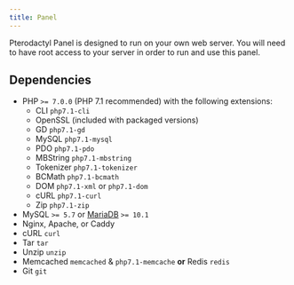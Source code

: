 ```yaml
---
title: Panel
---
```


Pterodactyl Panel is designed to run on your own web server. You will need to have root access to your server in order to run and use this panel.

## Dependencies
* PHP ```>= 7.0.0``` (PHP 7.1 recommended) with the following extensions:
    * CLI `php7.1-cli`
    * OpenSSL (included with packaged versions)
    * GD `php7.1-gd`
    * MySQL `php7.1-mysql`
    * PDO `php7.1-pdo`
    * MBString `php7.1-mbstring`
    * Tokenizer `php7.1-tokenizer`
    * BCMath `php7.1-bcmath`
    * DOM `php7.1-xml` or `php7.1-dom`
    * cURL `php7.1-curl`
    * Zip `php7.1-zip`
* MySQL `>= 5.7` or [MariaDB](https://downloads.mariadb.org/mariadb/repositories/#mirror=jaleco) `>= 10.1`
* Nginx, Apache, or Caddy
* cURL `curl`
* Tar `tar`
* Unzip `unzip`
* Memcached `memcached` & `php7.1-memcache` **or** Redis `redis`
* Git `git`